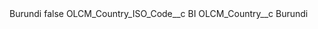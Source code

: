 <?xml version="1.0" encoding="UTF-8"?>
<CustomMetadata xmlns="http://soap.sforce.com/2006/04/metadata" xmlns:xsi="http://www.w3.org/2001/XMLSchema-instance" xmlns:xsd="http://www.w3.org/2001/XMLSchema">
    <label>Burundi</label>
    <protected>false</protected>
    <values>
        <field>OLCM_Country_ISO_Code__c</field>
        <value xsi:type="xsd:string">BI</value>
    </values>
    <values>
        <field>OLCM_Country__c</field>
        <value xsi:type="xsd:string">Burundi</value>
    </values>
</CustomMetadata>
